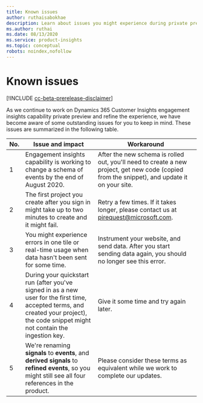 ```yaml
---
title: Known issues 
author: ruthaisabokhae
description: Learn about issues you might experience during private preview and how to work around them
ms.author: ruthai
ms.date: 08/13/2020
ms.service: product-insights
ms.topic: conceptual
robots: noindex,nofollow
---
```


# Known issues

[!INCLUDE [cc-beta-prerelease-disclaimer]( ../includes/cc-beta-prerelease-disclaimer.md)]

As we continue to work on Dynamics 365 Customer Insights engagement insights capability private preview and refine the experience, we have become aware of some outstanding issues for you to keep in mind. These issues are summarized in the following table.

| No. | Issue and impact | Workaround | 
|------------------|------------------------|------------------------|
| 1 | Engagement insights capability is working to change a schema of events by the end of August 2020. | After the new schema is rolled out, you'll need to create a new project, get new code (copied from the snippet), and update it on your site. |
| 2 | The first project you create after you sign in might take up to two minutes to create and it might fail. | Retry a few times. If it takes longer, please contact us at [pirequest@microsoft.com](mailto:pirequest@microsoft.com). |
| 3 | You might experience errors in one tile or real-time usage when data hasn't been sent for some time. | Instrument your website, and send data. After you start sending data again, you should no longer see this error. | 
| 4 | During your quickstart run (after you've signed in as a new user for the first time, accepted terms, and created your project), the code snippet might not contain the ingestion key. | Give it some time and try again later. |
| 5 | We're renaming **signals** to **events**, and **derived signals** to **refined events**, so you might still see all four references in the product. | Please consider these terms as equivalent while we work to complete our updates. |
